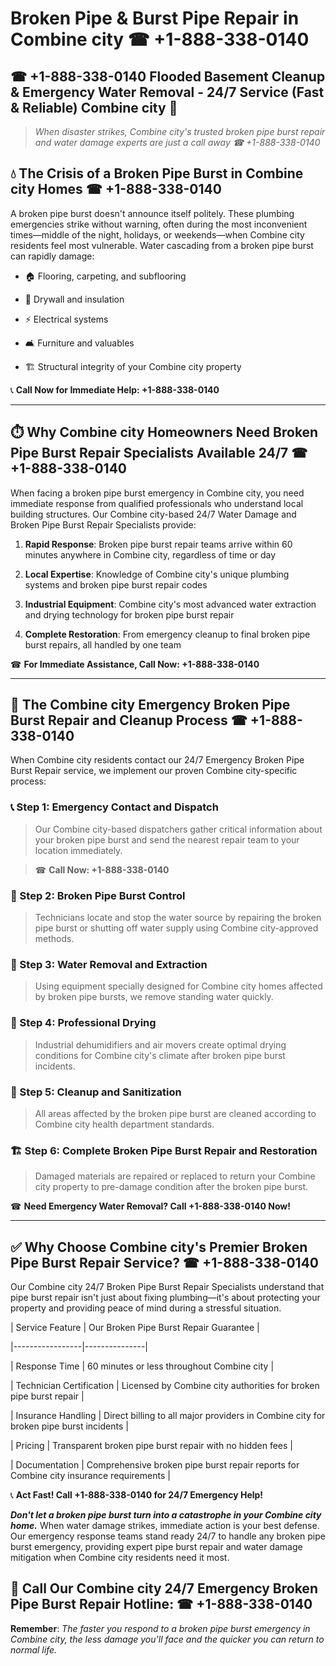 # Broken Pipe & Burst Pipe Repair in Combine city ☎ +1-888-338-0140  
## ☎ +1-888-338-0140 Flooded Basement Cleanup & Emergency Water Removal - 24/7 Service (Fast & Reliable) Combine city 🚨  

> *When disaster strikes, Combine city's trusted broken pipe burst repair and water damage experts are just a call away ☎ +1-888-338-0140*  

## 💧 The Crisis of a Broken Pipe Burst in Combine city Homes ☎ +1-888-338-0140  

A broken pipe burst doesn't announce itself politely. These plumbing emergencies strike without warning, often during the most inconvenient times—middle of the night, holidays, or weekends—when Combine city residents feel most vulnerable. Water cascading from a broken pipe burst can rapidly damage:  

* 🏠 Flooring, carpeting, and subflooring  
* 🧱 Drywall and insulation  
* ⚡ Electrical systems  
* 🛋️ Furniture and valuables  
* 🏗️ Structural integrity of your Combine city property  

📞 **Call Now for Immediate Help: +1-888-338-0140**  

---  

## ⏱️ Why Combine city Homeowners Need Broken Pipe Burst Repair Specialists Available 24/7 ☎ +1-888-338-0140  

When facing a broken pipe burst emergency in Combine city, you need immediate response from qualified professionals who understand local building structures. Our Combine city-based 24/7 Water Damage and Broken Pipe Burst Repair Specialists provide:  

1. **Rapid Response**: Broken pipe burst repair teams arrive within 60 minutes anywhere in Combine city, regardless of time or day  
2. **Local Expertise**: Knowledge of Combine city's unique plumbing systems and broken pipe burst repair codes  
3. **Industrial Equipment**: Combine city's most advanced water extraction and drying technology for broken pipe burst repair  
4. **Complete Restoration**: From emergency cleanup to final broken pipe burst repairs, all handled by one team  

☎ **For Immediate Assistance, Call Now: +1-888-338-0140**  

---  

## 🔧 The Combine city Emergency Broken Pipe Burst Repair and Cleanup Process ☎ +1-888-338-0140  

When Combine city residents contact our 24/7 Emergency Broken Pipe Burst Repair service, we implement our proven Combine city-specific process:  

### 📞 Step 1: Emergency Contact and Dispatch  
> Our Combine city-based dispatchers gather critical information about your broken pipe burst and send the nearest repair team to your location immediately.  
> ☎ **Call Now: +1-888-338-0140**  

### 🚿 Step 2: Broken Pipe Burst Control  
> Technicians locate and stop the water source by repairing the broken pipe burst or shutting off water supply using Combine city-approved methods.  

### 🌊 Step 3: Water Removal and Extraction  
> Using equipment specially designed for Combine city homes affected by broken pipe bursts, we remove standing water quickly.  

### 💨 Step 4: Professional Drying  
> Industrial dehumidifiers and air movers create optimal drying conditions for Combine city's climate after broken pipe burst incidents.  

### 🧼 Step 5: Cleanup and Sanitization  
> All areas affected by the broken pipe burst are cleaned according to Combine city health department standards.  

### 🏗️ Step 6: Complete Broken Pipe Burst Repair and Restoration  
> Damaged materials are repaired or replaced to return your Combine city property to pre-damage condition after the broken pipe burst.  

☎ **Need Emergency Water Removal? Call +1-888-338-0140 Now!**  

---  

## ✅ Why Choose Combine city's Premier Broken Pipe Burst Repair Service? ☎ +1-888-338-0140  

Our Combine city 24/7 Broken Pipe Burst Repair Specialists understand that pipe burst repair isn't just about fixing plumbing—it's about protecting your property and providing peace of mind during a stressful situation.  

| Service Feature | Our Broken Pipe Burst Repair Guarantee |  
|-----------------|---------------|  
| Response Time | 60 minutes or less throughout Combine city |  
| Technician Certification | Licensed by Combine city authorities for broken pipe burst repair |  
| Insurance Handling | Direct billing to all major providers in Combine city for broken pipe burst incidents |  
| Pricing | Transparent broken pipe burst repair with no hidden fees |  
| Documentation | Comprehensive broken pipe burst repair reports for Combine city insurance requirements |  

📞 **Act Fast! Call +1-888-338-0140 for 24/7 Emergency Help!**  

***Don't let a broken pipe burst turn into a catastrophe in your Combine city home.*** When water damage strikes, immediate action is your best defense. Our emergency response teams stand ready 24/7 to handle any broken pipe burst emergency, providing expert pipe burst repair and water damage mitigation when Combine city residents need it most.  

## 📱 Call Our Combine city 24/7 Emergency Broken Pipe Burst Repair Hotline: ☎ +1-888-338-0140  

**Remember**: *The faster you respond to a broken pipe burst emergency in Combine city, the less damage you'll face and the quicker you can return to normal life.*